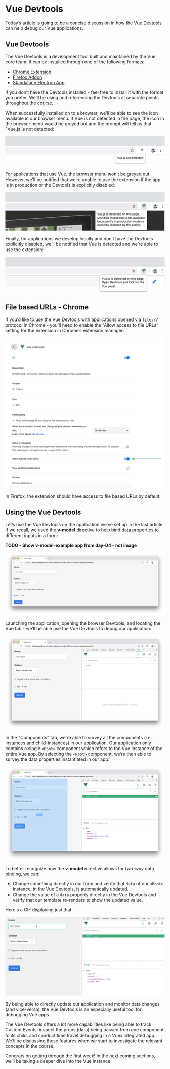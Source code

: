 # Vue Devtools

Today’s article is going to be a concise discussion in how the [Vue Devtools](https://github.com/vuejs/vue-devtools) can help debug our Vue applications.

## Vue Devtools

The Vue Devtools is a development tool built and maintained by the Vue core team. It can be installed through one of the following formats:

-   [Chrome Extension](https://chrome.google.com/webstore/detail/vuejs-devtools/nhdogjmejiglipccpnnnanhbledajbpd)
-   [Firefox Addon](https://addons.mozilla.org/en-US/firefox/addon/vue-js-devtools/)
-   [Standalone Electron App](https://github.com/vuejs/vue-devtools/blob/master/shells/electron/README.md)

If you don’t have the Devtools installed - feel free to install it with the format you prefer. We’ll be using and referencing the Devtools at separate points throughout the course.

When successfully installed on to a browser, we'll be able to see the icon available in our browser menu. If Vue is not detected in the page, the icon in the browser menu would be greyed out and the prompt will tell us that "Vue.js is not detected:

![](./public/assets/vue-devtools-not-detected.png)

For applications that use Vue, the browser menu won’t be greyed out. However, we’ll be notified that we’re unable to use the extension if the app is in production or the Devtools is explicitly disabled:

![This app is chess.com!](./public/assets/vue-devtools-prod.png)

Finally, for applications we develop locally and don’t have the Devtools explicitly disabled, we’ll be notified that Vue is detected and we’re able to use the extension:

![](./public/assets/vue-devtools-enabled.png)

## File based URLs - Chrome

If you’d like to use the Vue Devtools with applications opened via `file://` protocol in Chrome - you’ll need to enable  the “Allow access to file URLs” setting for the extension in Chrome’s extension manager:

![](./public/assets/vue-devtools-file-enable.png)

In Firefox, the extension should have access to file based URLs by default.

## Using the Vue Devtools

Let’s use the Vue Devtools on the application we’ve set up in the last article. If we recall, we used the **v-model** directive to help bind data properties to different inputs in a form:

**TODO - Show v-model-example app from day-04 - not image**

![](../day-06/public/assets/v-model-example-app.png)

Launching the application, opening the browser Devtools, and locating the Vue tab - we’ll be able use the Vue Devtools to debug our application:

![](./public/assets/vue-devtools-v-model-app.png)

In the "Components" tab, we're able to survey all the components (i.e. instances and child-instances) in our application. Our application only contains a single `<Root>` component which refers to the Vue instance of the entire Vue app. By selecting the `<Root>` component, we’re then able to survey the data properties instantiated in our app:

![](./public/assets/vue-devtools-v-model-app-root-component.png)

To better recognize how the **v-model** directive allows for _two-way_ data binding, we can:

-   Change something directly in our form and verify that `data` of our `<Root>` instance, in the Vue Devtools, is automatically updated.
-   Change the value of a `data` property directly in the Vue Devtools and verify that our template re-renders to show the updated value.

Here's a GIF displaying just that.

![](./public/assets/v-model-two-way-binding.gif)

By being able to directly update our application and monitor data changes (and vice-versa), the Vue Devtools is an especially useful tool for debugging Vue apps.

The Vue Devtools offers a lot more capabilities like being able to track Custom Events, inspect the props (data) being passed from one component to its child, and conduct time travel debugging in a Vuex integrated app. We’ll be discussing these features when we start to investigate the relevant concepts in the course.

Congrats on getting through the first week! In the next coming sections, we’ll be taking a deeper dive into the Vue instance.
